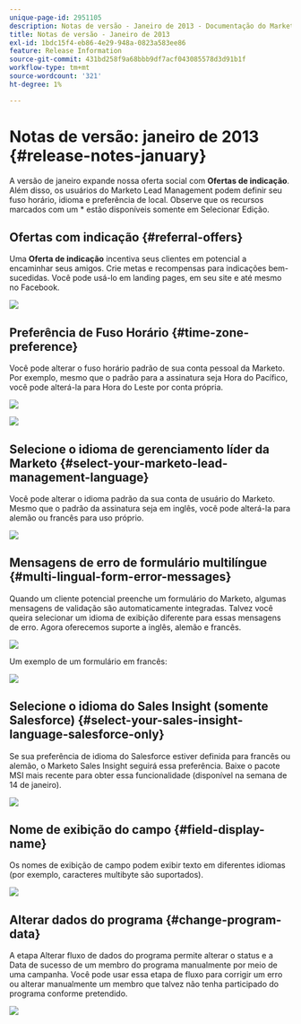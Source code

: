 ```yaml
---
unique-page-id: 2951105
description: Notas de versão - Janeiro de 2013 - Documentação do Marketo - Documentação do produto
title: Notas de versão - Janeiro de 2013
exl-id: 1bdc15f4-eb86-4e29-948a-0823a583ee86
feature: Release Information
source-git-commit: 431bd258f9a68bbb9df7acf043085578d3d91b1f
workflow-type: tm+mt
source-wordcount: '321'
ht-degree: 1%

---
```


# Notas de versão: janeiro de 2013 {#release-notes-january}

A versão de janeiro expande nossa oferta social com **Ofertas de indicação**. Além disso, os usuários do Marketo Lead Management podem definir seu fuso horário, idioma e preferência de local. Observe que os recursos marcados com um &#42; estão disponíveis somente em Selecionar Edição.

## Ofertas com indicação {#referral-offers}

Uma **Oferta de indicação** incentiva seus clientes em potencial a encaminhar seus amigos. Crie metas e recompensas para indicações bem-sucedidas. Você pode usá-lo em landing pages, em seu site e até mesmo no Facebook.

![](assets/image2014-9-22-15-3a20-3a13.png)

## Preferência de Fuso Horário {#time-zone-preference}

Você pode alterar o fuso horário padrão de sua conta pessoal da Marketo. Por exemplo, mesmo que o padrão para a assinatura seja Hora do Pacífico, você pode alterá-la para Hora do Leste por conta própria.

![](assets/image2014-9-22-15-3a20-3a41.png)

![](assets/image2014-9-22-15-3a21-3a2.png)

## Selecione o idioma de gerenciamento líder da Marketo {#select-your-marketo-lead-management-language}

Você pode alterar o idioma padrão da sua conta de usuário do Marketo. Mesmo que o padrão da assinatura seja em inglês, você pode alterá-la para alemão ou francês para uso próprio.

![](assets/image2014-9-22-15-3a21-3a18.png)

## Mensagens de erro de formulário multilíngue {#multi-lingual-form-error-messages}

Quando um cliente potencial preenche um formulário do Marketo, algumas mensagens de validação são automaticamente integradas. Talvez você queira selecionar um idioma de exibição diferente para essas mensagens de erro. Agora oferecemos suporte a inglês, alemão e francês.

![](assets/image2014-9-22-15-3a21-3a33.png)

Um exemplo de um formulário em francês:

![](assets/image2014-9-22-15-3a22-3a2.png)

## Selecione o idioma do Sales Insight (somente Salesforce) {#select-your-sales-insight-language-salesforce-only}

Se sua preferência de idioma do Salesforce estiver definida para francês ou alemão, o Marketo Sales Insight seguirá essa preferência. Baixe o pacote MSI mais recente para obter essa funcionalidade (disponível na semana de 14 de janeiro).

![](assets/image2014-9-22-15-3a22-3a31.png)

## Nome de exibição do campo {#field-display-name}

Os nomes de exibição de campo podem exibir texto em diferentes idiomas (por exemplo, caracteres multibyte são suportados).

![](assets/image2014-9-22-15-3a22-3a56.png)

## Alterar dados do programa {#change-program-data}

A etapa Alterar fluxo de dados do programa permite alterar o status e a Data de sucesso de um membro do programa manualmente por meio de uma campanha. Você pode usar essa etapa de fluxo para corrigir um erro ou alterar manualmente um membro que talvez não tenha participado do programa conforme pretendido.

![](assets/image2014-9-22-15-3a23-3a23.png)
